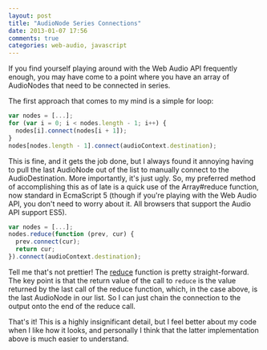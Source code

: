 ```yaml
---
layout: post
title: "AudioNode Series Connections"
date: 2013-01-07 17:56
comments: true
categories: web-audio, javascript
---
```


If you find yourself playing around with the Web Audio API frequently enough, you may have come to a point where you have an array of AudioNodes that need to be connected in series.

The first approach that comes to my mind is a simple for loop:
```javascript
var nodes = [...];
for (var i = 0; i < nodes.length - 1; i++) {
  nodes[i].connect(nodes[i + 1]);
}
nodes[nodes.length - 1].connect(audioContext.destination);
```

This is fine, and it gets the job done, but I always found it annoying having to
pull the last AudioNode out of the list to manually connect to the AudioDestination.
More importantly, it's just ugly. So, my preferred method of accomplishing this as of late is a quick use of the 
Array#reduce function, now standard in EcmaScript 5 (though if you're playing
with the Web Audio API, you don't need to worry about it. All browsers that support
the Audio API support ES5).

```javascript
var nodes = [...];
nodes.reduce(function (prev, cur) {
  prev.connect(cur);
  return cur;
}).connect(audioContext.destination);
```

Tell me that's not prettier! The 
[reduce](https://developer.mozilla.org/en-US/docs/JavaScript/Reference/Global_Objects/Array/Reduce) 
function is pretty straight-forward. The key point is that the return value of 
the call to `reduce` is the value returned by the last call of the reduce function, 
which, in the case above, is the last AudioNode in our list. So I can just chain the 
connection to the output onto the end of the reduce call.

That's it! This is a highly insignificant detail, but I feel better about my code 
when I like how it looks, and personally I think that the latter implementation 
above is much easier to understand.
